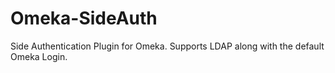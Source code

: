 # Omeka-SideAuth
Side Authentication Plugin for Omeka. Supports LDAP along with the default Omeka Login.
